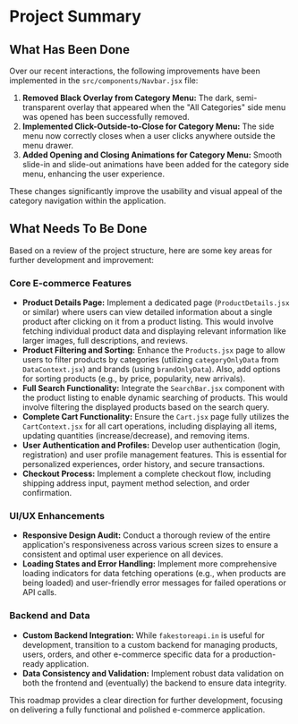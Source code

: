 # Project Summary

## What Has Been Done

Over our recent interactions, the following improvements have been implemented in the `src/components/Navbar.jsx` file:

1.  **Removed Black Overlay from Category Menu:** The dark, semi-transparent overlay that appeared when the "All Categories" side menu was opened has been successfully removed.
2.  **Implemented Click-Outside-to-Close for Category Menu:** The side menu now correctly closes when a user clicks anywhere outside the menu drawer.
3.  **Added Opening and Closing Animations for Category Menu:** Smooth slide-in and slide-out animations have been added for the category side menu, enhancing the user experience.

These changes significantly improve the usability and visual appeal of the category navigation within the application.

## What Needs To Be Done

Based on a review of the project structure, here are some key areas for further development and improvement:

### Core E-commerce Features

*   **Product Details Page:** Implement a dedicated page (`ProductDetails.jsx` or similar) where users can view detailed information about a single product after clicking on it from a product listing. This would involve fetching individual product data and displaying relevant information like larger images, full descriptions, and reviews.
*   **Product Filtering and Sorting:** Enhance the `Products.jsx` page to allow users to filter products by categories (utilizing `categoryOnlyData` from `DataContext.jsx`) and brands (using `brandOnlyData`). Also, add options for sorting products (e.g., by price, popularity, new arrivals).
*   **Full Search Functionality:** Integrate the `SearchBar.jsx` component with the product listing to enable dynamic searching of products. This would involve filtering the displayed products based on the search query.
*   **Complete Cart Functionality:** Ensure the `Cart.jsx` page fully utilizes the `CartContext.jsx` for all cart operations, including displaying all items, updating quantities (increase/decrease), and removing items.
*   **User Authentication and Profiles:** Develop user authentication (login, registration) and user profile management features. This is essential for personalized experiences, order history, and secure transactions.
*   **Checkout Process:** Implement a complete checkout flow, including shipping address input, payment method selection, and order confirmation.

### UI/UX Enhancements

*   **Responsive Design Audit:** Conduct a thorough review of the entire application's responsiveness across various screen sizes to ensure a consistent and optimal user experience on all devices.
*   **Loading States and Error Handling:** Implement more comprehensive loading indicators for data fetching operations (e.g., when products are being loaded) and user-friendly error messages for failed operations or API calls.

### Backend and Data

*   **Custom Backend Integration:** While `fakestoreapi.in` is useful for development, transition to a custom backend for managing products, users, orders, and other e-commerce specific data for a production-ready application.
*   **Data Consistency and Validation:** Implement robust data validation on both the frontend and (eventually) the backend to ensure data integrity.

This roadmap provides a clear direction for further development, focusing on delivering a fully functional and polished e-commerce application.
